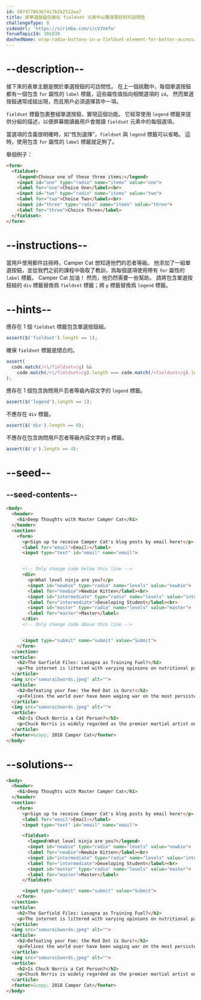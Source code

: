 ```yaml
---
id: 587d778b367417b2b2512aa7
title: 將單選按鈕包裹在 fieldset 元素中以獲得更好的可訪問性
challengeType: 0
videoUrl: 'https://scrimba.com/c/cVJVefw'
forumTopicId: 301030
dashedName: wrap-radio-buttons-in-a-fieldset-element-for-better-accessibility
---
```


# --description--

接下來的表單主題是關於單選按鈕的可訪問性。 在上一個挑戰中，每個單選按鈕都有一個包含 `for` 屬性的 `label` 標籤，這些屬性值指向相關選項的 `id`。 然而單選按鈕通常成組出現，而且用戶必須選擇其中一項。

`fieldset` 標籤包裹整組單選按鈕，實現這個功能。 它經常使用 `legend` 標籤來提供分組的描述，以便屏幕閱讀器用戶會閱讀 `fieldset` 元素中的每個選項。

當選項的含義很明確時，如“性別選擇”，`fieldset` 與 `legend` 標籤可以省略。 這時，使用包含 `for` 屬性的 `label` 標籤就足夠了。

舉個例子：

```html
<form>
  <fieldset>
    <legend>Choose one of these three items:</legend>
    <input id="one" type="radio" name="items" value="one">
    <label for="one">Choice One</label><br>
    <input id="two" type="radio" name="items" value="two">
    <label for="two">Choice Two</label><br>
    <input id="three" type="radio" name="items" value="three">
    <label for="three">Choice Three</label>
  </fieldset>
</form>
```

# --instructions--

當用戶使用郵件註冊時，Camper Cat 想知道他們的忍者等級。 他添加了一組單選按鈕，並從我們之前的課程中吸取了教訓，爲每個選項使用帶有 `for` 屬性的 `label` 標籤。 Camper Cat 加油！ 然而，他仍然需要一些幫助。 請將包含單選按鈕組的 `div` 標籤替換爲 `fieldset` 標籤；將 `p` 標籤替換爲 `legend` 標籤。

# --hints--

應存在 1 個 `fieldset` 標籤包含單選按鈕組。

```js
assert($('fieldset').length == 1);
```

確保 `fieldset` 標籤是閉合的。

```js
assert(
  code.match(/<\/fieldset>/g) &&
    code.match(/<\/fieldset>/g).length === code.match(/<fieldset>/g).length
);
```

應存在 1 個包含詢問用戶忍者等級內容文字的 `legend` 標籤。

```js
assert($('legend').length == 1);
```

不應存在 `div` 標籤。

```js
assert($('div').length == 0);
```

不應存在包含詢問用戶忍者等級內容文字的 `p` 標籤。

```js
assert($('p').length == 4);
```

# --seed--

## --seed-contents--

```html
<body>
  <header>
    <h1>Deep Thoughts with Master Camper Cat</h1>
  </header>
  <section>
    <form>
      <p>Sign up to receive Camper Cat's blog posts by email here!</p>
      <label for="email">Email:</label>
      <input type="text" id="email" name="email">


      <!-- Only change code below this line -->
      <div>
        <p>What level ninja are you?</p>
        <input id="newbie" type="radio" name="levels" value="newbie">
        <label for="newbie">Newbie Kitten</label><br>
        <input id="intermediate" type="radio" name="levels" value="intermediate">
        <label for="intermediate">Developing Student</label><br>
        <input id="master" type="radio" name="levels" value="master">
        <label for="master">Master</label>
      </div>
      <!-- Only change code above this line -->


      <input type="submit" name="submit" value="Submit">
    </form>
  </section>
  <article>
    <h2>The Garfield Files: Lasagna as Training Fuel?</h2>
    <p>The internet is littered with varying opinions on nutritional paradigms, from catnip paleo to hairball cleanses. But let's turn our attention to an often overlooked fitness fuel, and examine the protein-carb-NOM trifecta that is lasagna...</p>
  </article>
  <img src="samuraiSwords.jpeg" alt="">
  <article>
    <h2>Defeating your Foe: the Red Dot is Ours!</h2>
    <p>Felines the world over have been waging war on the most persistent of foes. This red nemesis combines both cunning stealth and lightning speed. But chin up, fellow fighters, our time for victory may soon be near...</p>
  </article>
  <img src="samuraiSwords.jpeg" alt="">
  <article>
    <h2>Is Chuck Norris a Cat Person?</h2>
    <p>Chuck Norris is widely regarded as the premier martial artist on the planet, and it's a complete coincidence anyone who disagrees with this fact mysteriously disappears soon after. But the real question is, is he a cat person?...</p>
  </article>
  <footer>&copy; 2018 Camper Cat</footer>
</body>
```

# --solutions--

```html
<body>
  <header>
    <h1>Deep Thoughts with Master Camper Cat</h1>
  </header>
  <section>
    <form>
      <p>Sign up to receive Camper Cat's blog posts by email here!</p>
      <label for="email">Email:</label>
      <input type="text" id="email" name="email">

      <fieldset>
        <legend>What level ninja are you?</legend>
        <input id="newbie" type="radio" name="levels" value="newbie">
        <label for="newbie">Newbie Kitten</label><br>
        <input id="intermediate" type="radio" name="levels" value="intermediate">
        <label for="intermediate">Developing Student</label><br>
        <input id="master" type="radio" name="levels" value="master">
        <label for="master">Master</label>
      </fieldset>

      <input type="submit" name="submit" value="Submit">
    </form>
  </section>
  <article>
    <h2>The Garfield Files: Lasagna as Training Fuel?</h2>
    <p>The internet is littered with varying opinions on nutritional paradigms, from catnip paleo to hairball cleanses. But let's turn our attention to an often overlooked fitness fuel, and examine the protein-carb-NOM trifecta that is lasagna...</p>
  </article>
  <img src="samuraiSwords.jpeg" alt="">
  <article>
    <h2>Defeating your Foe: the Red Dot is Ours!</h2>
    <p>Felines the world over have been waging war on the most persistent of foes. This red nemesis combines both cunning stealth and lightning speed. But chin up, fellow fighters, our time for victory may soon be near...</p>
  </article>
  <img src="samuraiSwords.jpeg" alt="">
  <article>
    <h2>Is Chuck Norris a Cat Person?</h2>
    <p>Chuck Norris is widely regarded as the premier martial artist on the planet, and it's a complete coincidence anyone who disagrees with this fact mysteriously disappears soon after. But the real question is, is he a cat person?...</p>
  </article>
  <footer>&copy; 2018 Camper Cat</footer>
</body>
```
